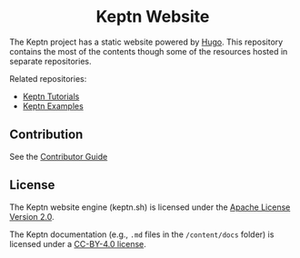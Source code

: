 <h1 align="center"> Keptn Website </h1>

The Keptn project has a static website powered by [Hugo](https://gohugo.io/).
This repository contains the most of the contents though some of the resources hosted in separate repositories.

Related repositories:

* [Keptn Tutorials](https://github.com/keptn/tutorials)
* [Keptn Examples](https://github.com/keptn/examples)

<h2 align="left"> Contribution </h2>

See the [Contributor Guide](./CONTRIBUTING.md)

<h2 align="left"> License </h2>

The Keptn website engine (keptn.sh) is licensed under the [Apache License Version 2.0](./LICENSE).

The Keptn documentation (e.g., `.md` files in the `/content/docs` folder) is licensed under a [CC-BY-4.0 license](./LICENSE-docs).
